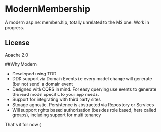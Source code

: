 ModernMembership
================

A modern asp.net membership, totally unrelated to the MS one. Work in progress.


## License

Apache 2.0


##Why Modern

- Developed using TDD
- DDD support via Domain Events i.e every model change will generate (but not send) a domain event
- Designed with CQRS in mind. For easy querying use events to generate the read model specific to your app needs.
- Support for integrating with third party sites 
- Storage agnostic. Persistence is abstracted via Repository or Services
- Will support rights based authorization (besides role based, here called groups), including support for multi tenancy


That's it for now :)
